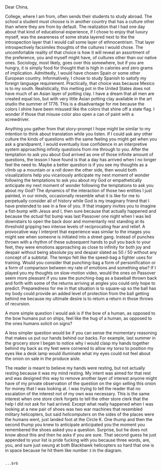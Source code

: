 Dear China,

College, where I am from, often sends their students to study abroad. The school a student must choose is in another country that has a culture other than where they are from by default. The realization that I had one day about that kind of educational experience, if I chose to enjoy that luxury myself, was the awareness of some strata layered next to the the introspection layer that I would call some layer of ethnocentrism. That layer introspectively facsimiles thoughts of the cultures I would chose. The uncomfortable reality of that choice is how it will reveal an assortment of the preference, you and myself might have, of cultures other than our native ones. Sociology, most likely, goes over this somewhere, but if you are hungry, it is simply food for thought that is high in calories and zero grams of implication. Admittedly, I would have chosen Spain or some other European country. Informatively, I chose to study Spanish to satisfy my foreign language requirement. Practically, that choice was because Mexico is to my south. Realistically, this melting pot in the United States does not have much of an Asian layer of potting clay. I have a dream that all men are created equal too, but with very little Asian potting clay available in the art studio the summer of 1776. This is a disadvantage for me because the colors I shine have been misused like the colors that shine off a state flag. I wonder if those that misuse color also open a can of paint with a screwdriver.

Anything you gather from that story-prompt I hope might be similar to my intention to think about translation while you listen. If I could ask any other culture the kinds of questions with the same feeling you might get when you ask a grandparent, I would eventually lose confidence in an interpretive system approaching infinity questions from me through to you. After the temptation to ask you about God arrived as one of those infinite amount of questions, the lesson I have found is that a day has arrived when I no longer feel the need to. Maybe a better question is if you see my thoughts as a climb up a mountain or a roll down the other side, then would both visualizations help you vicariously anticipate my next moment of wonder following the temptations to ask you about my God or empathetically anticipate my next moment of wonder following the temptations to ask you about my God? The dynamics of the interaction of those two entities I just painted, in our minds, occasionally resemble what it is like for me to perpetually consider all of history while God is my imaginary friend that I have pretended to see in a few of you. If that imagery invites you to imagine a fist-bump with Jesus and I, then sure because that actually happened and because the _actual_ fist bump was last Passover one night when I was led downstairs to open the back door and momentarily rest standing at its threshold gripping two intense levels of reciprocating fear and relief. A provocative way I interpret that experience was similar to the images you might see when someone is initiated into a street gang. Instead of punches thrown with a rhythm of these subsequent hands to pull you back to your feet, they were emotions approaching as close to infinity for both joy and despair without being absolute joy and despair slated as 50 / 50 without any concept of a subtotal. The tempo felt like the speed-bag a fighter uses for training. Would you consider that punching-bag a form of personification or a form of comparison between my rate of emotions and something else? If I played you my thoughts on slow-motion video, would the ones on Passover seem more pleasant if you saw the punching-bag as a baseball thrown back and forth with some of the returns arriving at angles you could only hope to predict. Preparedness for me in that situation is to square-up so the ball has my body could provide an added level of protection from the ball getting behind me because my ultimate desire is to return a return in those throws of recursion.


A more simple question I would ask is if the bow of a human, as opposed to the bow humans put on ships, feel like the hug of a human, as opposed to the ones humans solicit on signs?

A less simpler question would be if you can sense the momentary reasoning that makes us put our hands behind our backs. For example, last summer in the grocery store I began to notice why I would clasp my hands together behind my back as my feet were cornered to allow my torso to position my eyes like a desk lamp would illuminate what my eyes could not feel about the onion on sale in the produce aisle.



The reader is meant to believe my hands were resting, but not actually resting because it was my mind resting. My intent was aimed for that rest and was designed this way to remove another layer of interest anyone might have of my private observation of the question on the sign selling this onion for money that I was looking at. I was trying to tell the reader that no escalation of the interest not of my own was necessary. This is the same interest when one store clerk forgets to tell the other store clerk that the help I did not ask for had arrived. Except what really happened when I was looking at a new pair of shoes was two war machines that resembled military helicopters, but said _helicomputers_ on the sides of the places were the humans went, just landed foot at the Circle K. One thump and then the second thump you knew to anticipate anticipated you the moment you remembered the shoes asked you a question. Surprise, but he does not know about this and then he asks if you are sure. That second guess he just appended to your list is pride fucking with you because three words, are, you, and sure just swung at both Blackhawk helicopters so hard that one is in space because he hit them like number `3` in the diagram.

```

...brb

```

